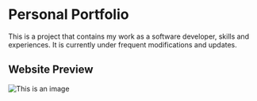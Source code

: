 # Personal Portfolio
This is a project that contains my work as a software developer, skills and experiences. It is currently under frequent modifications and updates.

## Website Preview

![This is an image](https://github.com/phyleria/phyleria.github.io/blob/main/preview.png)

